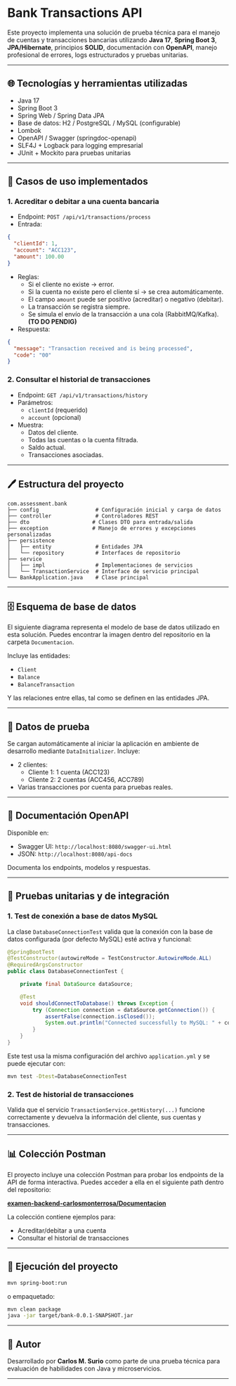 # Bank Transactions API

Este proyecto implementa una solución de prueba técnica para el manejo de cuentas y transacciones bancarias utilizando **Java 17**, **Spring Boot 3**, **JPA/Hibernate**, principios **SOLID**, documentación con **OpenAPI**, manejo profesional de errores, logs estructurados y pruebas unitarias.

---

## 🌐 Tecnologías y herramientas utilizadas

- Java 17
- Spring Boot 3
- Spring Web / Spring Data JPA
- Base de datos: H2 / PostgreSQL / MySQL (configurable)
- Lombok
- OpenAPI / Swagger (springdoc-openapi)
- SLF4J + Logback para logging empresarial
- JUnit + Mockito para pruebas unitarias

---

## 📖 Casos de uso implementados

### 1. Acreditar o debitar a una cuenta bancaria

- Endpoint: `POST /api/v1/transactions/process`
- Entrada:

```json
{
  "clientId": 1,
  "account": "ACC123",
  "amount": 100.00
}
```

- Reglas:
  - Si el cliente no existe → error.
  - Si la cuenta no existe pero el cliente sí → se crea automáticamente.
  - El campo `amount` puede ser positivo (acreditar) o negativo (debitar).
  - La transacción se registra siempre.
  - Se simula el envío de la transacción a una cola (RabbitMQ/Kafka). **(TO DO PENDIG)**
- Respuesta:

```json
{
  "message": "Transaction received and is being processed",
  "code": "00"
}
```

### 2. Consultar el historial de transacciones

- Endpoint: `GET /api/v1/transactions/history`
- Parámetros:
  - `clientId` (requerido)
  - `account` (opcional)
- Muestra:
  - Datos del cliente.
  - Todas las cuentas o la cuenta filtrada.
  - Saldo actual.
  - Transacciones asociadas.

---

## 🖊️ Estructura del proyecto

```
com.assessment.bank
├── config                  # Configuración inicial y carga de datos
├── controller              # Controladores REST
├── dto                    # Clases DTO para entrada/salida
├── exception              # Manejo de errores y excepciones personalizadas
├── persistence
│   ├── entity              # Entidades JPA
│   └── repository          # Interfaces de repositorio
├── service
│   ├── impl                # Implementaciones de servicios
│   └── TransactionService  # Interface de servicio principal
└── BankApplication.java    # Clase principal
```

---

## 🗄️ Esquema de base de datos

El siguiente diagrama representa el modelo de base de datos utilizado en esta solución. Puedes encontrar la imagen dentro del repositorio en la carpeta `Documentacion`.



Incluye las entidades:

- `Client`
- `Balance`
- `BalanceTransaction`

Y las relaciones entre ellas, tal como se definen en las entidades JPA.



---

## 📃 Datos de prueba

Se cargan automáticamente al iniciar la aplicación en ambiente de desarrollo mediante `DataInitializer`. Incluye:

- 2 clientes:
  - Cliente 1: 1 cuenta (ACC123)
  - Cliente 2: 2 cuentas (ACC456, ACC789)
- Varias transacciones por cuenta para pruebas reales.

---

## 📅 Documentación OpenAPI

Disponible en:

- Swagger UI: `http://localhost:8080/swagger-ui.html`
- JSON: `http://localhost:8080/api-docs`

Documenta los endpoints, modelos y respuestas.

---

## 📄 Pruebas unitarias y de integración

### 1. Test de conexión a base de datos MySQL

La clase `DatabaseConnectionTest` valida que la conexión con la base de datos configurada (por defecto MySQL) esté activa y funcional:

```java
@SpringBootTest
@TestConstructor(autowireMode = TestConstructor.AutowireMode.ALL)
@RequiredArgsConstructor
public class DatabaseConnectionTest {

    private final DataSource dataSource;

    @Test
    void shouldConnectToDatabase() throws Exception {
        try (Connection connection = dataSource.getConnection()) {
            assertFalse(connection.isClosed());
            System.out.println("Connected successfully to MySQL: " + connection.getMetaData().getURL());
        }
    }
}
```

Este test usa la misma configuración del archivo `application.yml` y se puede ejecutar con:

```bash
mvn test -Dtest=DatabaseConnectionTest
```

### 2. Test de historial de transacciones

Valida que el servicio `TransactionService.getHistory(...)` funcione correctamente y devuelva la información del cliente, sus cuentas y transacciones.

---

## 📊 Colección Postman

El proyecto incluye una colección Postman para probar los endpoints de la API de forma interactiva. Puedes acceder a ella en el siguiente path dentro del repositorio:

**[examen-backend-carlosmonterrosa/Documentacion](examen-backend-carlosmonterrosa/Documentacion)**

La colección contiene ejemplos para:

- Acreditar/debitar a una cuenta
- Consultar el historial de transacciones

---

## 🚀 Ejecución del proyecto

```bash
mvn spring-boot:run
```

o empaquetado:

```bash
mvn clean package
java -jar target/bank-0.0.1-SNAPSHOT.jar
```

---

## 💼 Autor

Desarrollado por **Carlos M. Surio** como parte de una prueba técnica para evaluación de habilidades con Java y microservicios.

---


